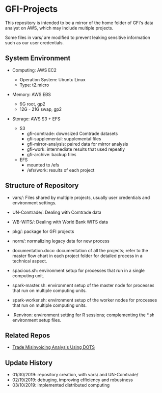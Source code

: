 # GFI-Projects

This repository is intended to be a mirror of the home folder of GFI's data analyst on AWS, which may include multiple projects.

Some files in vars/ are modified to prevent leaking sensitive information such as our user credentials.

## System Environment

* Computing: AWS EC2
  * Operation System: Ubuntu Linux
  * Type: t2.micro

* Memory: AWS EBS
  * 9G root, gp2
  * 12G - 21G swap, gp2

* Storage: AWS S3 + EFS
  * S3
    * gfi-comtrade: downsized Comtrade datasets
    * gfi-supplemental: supplemental files
    * gfi-mirror-analysis: paired data for mirror analysis
	* gfi-work: intermediate results that used repeatly
	* gfi-archive: backup files
  * EFS
    * mounted to /efs
	* /efs/work: results of each project

## Structure of Repository

* vars/: Files shared by multiple projects, usually user credentials and environment settings.

* UN-Comtrade/: Dealing with Comtrade data

* WB-WITS/: Dealing with World Bank WITS data

* pkg/: package for GFI projects

* norm/: normalizing legacy data for new process

* documentation.docx: documentation of all the projects; refer to the master flow chart in each project folder for detailed process in a technical aspect.

* spacious.sh: environment setup for processes that run in a single computing unit.

* spark-master.sh: environment setup of the master node for processes that run on multiple computing units.

* spark-worker.sh: environment setup of the worker nodes for processes that run on multiple computing units.

* .Renviron: environment setting for R sessions; complementing the *.sh environment setup files.

## Related Repos

* [Trade Misinvoicing Analysis Using DOTS](https://github.com/sherrisherry/Trade_Misinvoicing-DOTS)

## Update History

* 01/30/2019: repository creation, with vars/ and UN-Comtrade/
* 02/19/2019: debuging, improving efficiency and robustness
* 03/10/2019: implemented distributed computing
